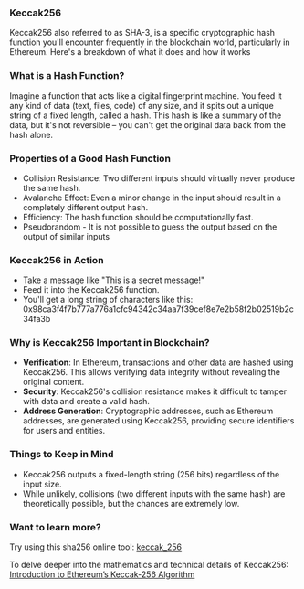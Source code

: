 ### Keccak256

Keccak256 also referred to as SHA-3, is a specific cryptographic hash function you'll encounter frequently in the blockchain world, particularly in Ethereum. Here's a breakdown of what it does and how it works

### What is a Hash Function?

Imagine a function that acts like a digital fingerprint machine. You feed it any kind of data (text, files, code) of any size, and it spits out a unique string of a fixed length, called a hash. This hash is like a summary of the data, but it's not reversible – you can't get the original data back from the hash alone.

### Properties of a Good Hash Function

- Collision Resistance: Two different inputs should virtually never produce the same hash.
- Avalanche Effect: Even a minor change in the input should result in a completely different output hash.
- Efficiency: The hash function should be computationally fast.
- Pseudorandom - It is not possible to guess the output based on the output of similar inputs

### Keccak256 in Action

- Take a message like "This is a secret message!"
- Feed it into the Keccak256 function.
- You'll get a long string of characters like this: 0x98ca3f4f7b777a776a1cfc94342c34aa7f39cef8e7e2b58f2b02519b2c34fa3b

### Why is Keccak256 Important in Blockchain?

- **Verification**: In Ethereum, transactions and other data are hashed using Keccak256. This allows verifying data integrity without revealing the original content.
- **Security**: Keccak256's collision resistance makes it difficult to tamper with data and create a valid hash.
- **Address Generation**: Cryptographic addresses, such as Ethereum addresses, are generated using Keccak256, providing secure identifiers for users and entities.

### Things to Keep in Mind

- Keccak256 outputs a fixed-length string (256 bits) regardless of the input size.
- While unlikely, collisions (two different inputs with the same hash) are theoretically possible, but the chances are extremely low.

### Want to learn more?

Try using this sha256 online tool: [keccak_256](https://emn178.github.io/online-tools/keccak_256.html)

To delve deeper into the mathematics and technical details of Keccak256: [Introduction to Ethereum’s Keccak-256 Algorithm](https://wiki.rugdoc.io/docs/introduction-to-ethereums-keccak-256-algorithm/)
